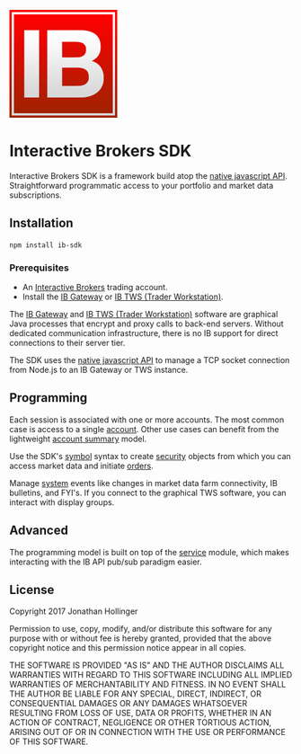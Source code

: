 [![Logo](./ib-logo.png)](http://interactivebrokers.com/)

# Interactive Brokers SDK

Interactive Brokers SDK is a framework build atop the [native javascript API](https://github.com/pilwon/node-ib).  Straightforward programmatic access to your portfolio and market data subscriptions.

## Installation

    npm install ib-sdk

### Prerequisites

* An [Interactive Brokers](https://www.interactivebrokers.com/) trading account.
* Install the [IB Gateway](https://www.interactivebrokers.com/en/index.php?f=16457) or [IB TWS (Trader Workstation)](https://www.interactivebrokers.com/en/index.php?f=674&ns=T).

The [IB Gateway](http://interactivebrokers.github.io) and [IB TWS (Trader Workstation)](https://www.interactivebrokers.com/en/index.php?f=674&ns=T) software are graphical Java processes that encrypt and proxy calls to back-end servers.  Without dedicated communication infrastructure, there is no IB support for direct connections to their server tier.

The SDK uses the [native javascript API](https://github.com/pilwon/node-ib) to manage a TCP socket connection from Node.js to an IB Gateway or TWS instance.

## Programming

Each session is associated with one or more accounts.  The most common case is access to a single [account](./examples/account.js).  Other use cases can benefit from the lightweight [account summary](./examples/summary.js) model.

Use the SDK's [symbol](./docs/symbols.md) syntax to create [security](./examples/security.js) objects from which you can access market data and initiate [orders](./docs/orders.md).

Manage [system](./examples/system.js) events like changes in market data farm connectivity, IB bulletins, and FYI's.  If you connect to the graphical TWS software, you can interact with display groups.

## Advanced

The programming model is built on top of the [service](./docs/service.md) module, which makes interacting with the IB API pub/sub paradigm easier.

## License

Copyright 2017 Jonathan Hollinger

Permission to use, copy, modify, and/or distribute this software for any purpose with or without fee is hereby granted, provided that the above copyright notice and this permission notice appear in all copies.

THE SOFTWARE IS PROVIDED "AS IS" AND THE AUTHOR DISCLAIMS ALL WARRANTIES WITH REGARD TO THIS SOFTWARE INCLUDING ALL IMPLIED WARRANTIES OF MERCHANTABILITY AND FITNESS. IN NO EVENT SHALL THE AUTHOR BE LIABLE FOR ANY SPECIAL, DIRECT, INDIRECT, OR CONSEQUENTIAL DAMAGES OR ANY DAMAGES WHATSOEVER RESULTING FROM LOSS OF USE, DATA OR PROFITS, WHETHER IN AN ACTION OF CONTRACT, NEGLIGENCE OR OTHER TORTIOUS ACTION, ARISING OUT OF OR IN CONNECTION WITH THE USE OR PERFORMANCE OF THIS SOFTWARE.